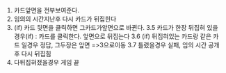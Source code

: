 1. 카드앞면을 전부보여준다.
2. 임의의 시간지난후 다시 카드가 뒤집힌다
3. (if) 카드 뒷면을 클릭하면 그카드가앞면으로 바뀐다.
3.5 카드가 한장 뒤집혀 있을경우(if) : 카드를 클릭한다. 앞면으로 뒤집는다
3.6 (if) 뒤집혀있는 카드랑 같은 카드 일경우 정답, 그두장은 앞면 =>3으로이동
3.7 틀렸을경우 실패, 임의 시간 공개후 다시 뒤집힘
4. 다뒤집혀졌을경우 게임 끝 